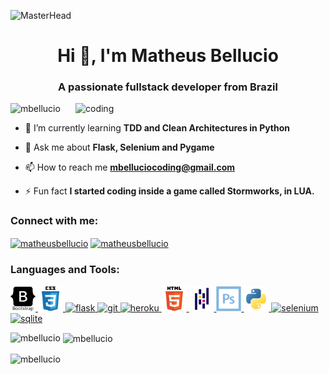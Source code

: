 ![MasterHead](https://i.imgur.com/iDwzssK.png)
<h1 align="center">Hi 👋, I'm Matheus Bellucio</h1>
<h3 align="center">A passionate fullstack developer from Brazil</h3>
<img align="right" alt="coding" width="400" src="https://media4.giphy.com/media/qgQUggAC3Pfv687qPC/giphy.gif?cid=ecf05e47grsvrd5emn5btr9b28qc934gnfhkavp8si4gld10&rid=giphy.gif&ct=g">

<p align="left"> <img src="https://komarev.com/ghpvc/?username=mbellucio&label=Profile%20views&color=0e75b6&style=flat" alt="mbellucio" /> </p>


- 🌱 I’m currently learning **TDD and Clean Architectures in Python**

- 💬 Ask me about **Flask, Selenium and Pygame**

- 📫 How to reach me **mbelluciocoding@gmail.com**

- ⚡ Fun fact **I started coding inside a game called Stormworks, in LUA.**

<h3 align="left">Connect with me:</h3>
<p align="left">
<a href="https://linkedin.com/in/matheusbellucio" target="blank"><img align="center" src="https://raw.githubusercontent.com/rahuldkjain/github-profile-readme-generator/master/src/images/icons/Social/linked-in-alt.svg" alt="matheusbellucio" height="30" width="40" /></a>
<a href="https://instagram.com/matheusbellucio" target="blank"><img align="center" src="https://raw.githubusercontent.com/rahuldkjain/github-profile-readme-generator/master/src/images/icons/Social/instagram.svg" alt="matheusbellucio" height="30" width="40" /></a>
</p>

<h3 align="left">Languages and Tools:</h3>
<p align="left"> <a href="https://getbootstrap.com" target="_blank" rel="noreferrer"> <img src="https://raw.githubusercontent.com/devicons/devicon/master/icons/bootstrap/bootstrap-plain-wordmark.svg" alt="bootstrap" width="40" height="40"/> </a> <a href="https://www.w3schools.com/css/" target="_blank" rel="noreferrer"> <img src="https://raw.githubusercontent.com/devicons/devicon/master/icons/css3/css3-original-wordmark.svg" alt="css3" width="40" height="40"/> </a> <a href="https://flask.palletsprojects.com/" target="_blank" rel="noreferrer"> <img src="https://www.vectorlogo.zone/logos/pocoo_flask/pocoo_flask-icon.svg" alt="flask" width="40" height="40"/> </a> <a href="https://git-scm.com/" target="_blank" rel="noreferrer"> <img src="https://www.vectorlogo.zone/logos/git-scm/git-scm-icon.svg" alt="git" width="40" height="40"/> </a> <a href="https://heroku.com" target="_blank" rel="noreferrer"> <img src="https://www.vectorlogo.zone/logos/heroku/heroku-icon.svg" alt="heroku" width="40" height="40"/> </a> <a href="https://www.w3.org/html/" target="_blank" rel="noreferrer"> <img src="https://raw.githubusercontent.com/devicons/devicon/master/icons/html5/html5-original-wordmark.svg" alt="html5" width="40" height="40"/> </a> <a href="https://pandas.pydata.org/" target="_blank" rel="noreferrer"> <img src="https://raw.githubusercontent.com/devicons/devicon/2ae2a900d2f041da66e950e4d48052658d850630/icons/pandas/pandas-original.svg" alt="pandas" width="40" height="40"/> </a> <a href="https://www.photoshop.com/en" target="_blank" rel="noreferrer"> <img src="https://raw.githubusercontent.com/devicons/devicon/master/icons/photoshop/photoshop-line.svg" alt="photoshop" width="40" height="40"/> </a> <a href="https://www.python.org" target="_blank" rel="noreferrer"> <img src="https://raw.githubusercontent.com/devicons/devicon/master/icons/python/python-original.svg" alt="python" width="40" height="40"/> </a> <a href="https://www.selenium.dev" target="_blank" rel="noreferrer"> <img src="https://raw.githubusercontent.com/detain/svg-logos/780f25886640cef088af994181646db2f6b1a3f8/svg/selenium-logo.svg" alt="selenium" width="40" height="40"/> </a> <a href="https://www.sqlite.org/" target="_blank" rel="noreferrer"> <img src="https://www.vectorlogo.zone/logos/sqlite/sqlite-icon.svg" alt="sqlite" width="40" height="40"/> </a> </p>

<p><img align="left" src="https://github-readme-stats.vercel.app/api/top-langs?username=mbellucio&show_icons=true&locale=en&layout=compact" alt="mbellucio" /></p>

<p>&nbsp;<img align="center" src="https://github-readme-stats.vercel.app/api?username=mbellucio&show_icons=true&locale=en" alt="mbellucio" /></p>

<p><img align="center" src="https://github-readme-streak-stats.herokuapp.com/?user=mbellucio&" alt="mbellucio" /></p>
